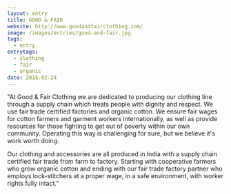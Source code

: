 ```yaml
---
layout: entry
title: GOOD & FAIR
website: http://www.goodandfairclothing.com/
image: /images/entries/good-and-fair.jpg
tags:
  - entry
entrytags:
  - clothing
  - fair
  - organic
date: 2015-02-24
---
```


"At Good & Fair Clothing we are dedicated to producing our clothing line through a supply chain which treats people with dignity and respect. We use fair trade certified factories and organic cotton. We ensure fair wages for cotton farmers and garment workers internationally, as well as provide resources for those fighting to get out of poverty within our own community. Operating this way is challenging for sure, but we believe it's work worth doing.

Our clothing and accessories are all produced in India with a supply chain certified fair trade from farm to factory. Starting with cooperative farmers who grow organic cotton and ending with our fair trade factory partner who employs lock-stitchers at a proper wage, in a safe environment, with worker rights fully intact."